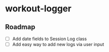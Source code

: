 # workout-logger

<!-- ROADMAP -->
## Roadmap

- [ ] Add date fields to Session Log class
- [ ] Add easy way to add new logs via user input
